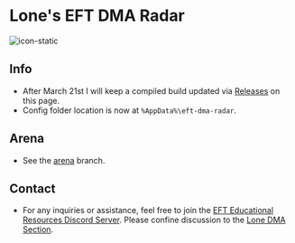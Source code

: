 # Lone's EFT DMA Radar

![icon-static](https://github.com/user-attachments/assets/d3bc58ad-a987-4c94-bfe2-dd2236769f19)

## Info
- After March 21st I will keep a compiled build updated via [Releases](https://github.com/Frostchi/eft-dma-radar/releases/tag/compiled) on this page.
- Config folder location is now at `%AppData%\eft-dma-radar`.

## Arena
- See the [arena](https://github.com/Frostchi/lone-eft-dma-radar/tree/arena) branch.

## Contact
- For any inquiries or assistance, feel free to join the [EFT Educational Resources Discord Server](https://discord.gg/jGSnTCekdx). Please confine discussion to the [Lone DMA Section](https://discord.com/channels/1218731239599767632/1342207117704036382).
